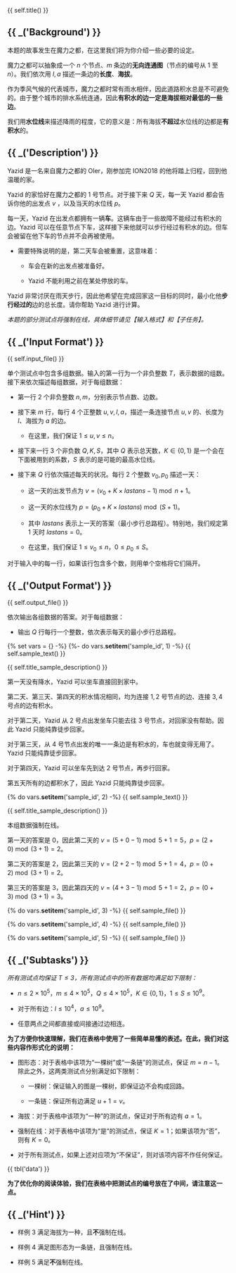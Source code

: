 {{ self.title() }}

## {{ _('Background') }}

本题的故事发生在魔力之都，在这里我们将为你介绍一些必要的设定。

魔力之都可以抽象成一个 $n$ 个节点、$m$ 条边的**无向连通图**（节点的编号从 $1$ 至 $n$）。我们依次用 $l,a$ 描述一条边的**长度**、**海拔**。

作为季风气候的代表城市，魔力之都时常有雨水相伴，因此道路积水总是不可避免的。由于整个城市的排水系统连通，因此**有积水的边一定是海拔相对最低的一些边**。

我们用**水位线**来描述降雨的程度，它的意义是：所有海拔**不超过**水位线的边都是**有积水**的。

## {{ _('Description') }}

Yazid 是一名来自魔力之都的 OIer，刚参加完 ION2018 的他将踏上归程，回到他温暖的家。

Yazid 的家恰好在魔力之都的 $1$ 号节点。对于接下来 $Q$ 天，每一天 Yazid 都会告诉你他的出发点 $v$ ，以及当天的水位线 $p$。

每一天，Yazid 在出发点都拥有一辆**车**。这辆车由于一些故障不能经过有积水的边。Yazid 可以在任意节点下车，这样接下来他就可以步行经过有积水的边。但车会被留在他下车的节点并不会再被使用。

* 需要特殊说明的是，第二天车会被重置，这意味着：

	* 车会在新的出发点被准备好。
	
	* Yazid 不能利用之前在某处停放的车。

Yazid 非常讨厌在雨天步行，因此他希望在完成回家这一目标的同时，最小化他**步行经过的**边的总长度。请你帮助 Yazid 进行计算。

*本题的部分测试点将强制在线，具体细节请见【输入格式】和【子任务】。*

## {{ _('Input Format') }}

{{ self.input_file() }}

单个测试点中包含多组数据。输入的第一行为一个非负整数 $T$，表示数据的组数。接下来依次描述每组数据，对于每组数据：

* 第一行 $2$ 个非负整数 $n,m$，分别表示节点数、边数。

* 接下来 $m$ 行，每行 $4$ 个正整数 $u,v,l,a$，描述一条连接节点 $u,v$ 的、长度为 $l$、海拔为 $a$ 的边。

	* 在这里，我们保证 $1\leq u,v\leq n$。

* 接下来一行 $3$ 个非负数 $Q,K,S$，其中 $Q$ 表示总天数，$K\in\left\{0,1\right\}$ 是一个会在下面被用到的系数，$S$ 表示的是可能的最高水位线。

* 接下来 $Q$ 行依次描述每天的状况。每行 $2$ 个整数 $v_0,p_0$ 描述一天：

	* 这一天的出发节点为 $v=\left(v_0+K\times lastans-1\right)\bmod n+1$。

	* 这一天的水位线为 $p=\left(p_0+K\times lastans\right)\bmod \left(S+1\right)$。

	* 其中 $lastans$ 表示上一天的答案（最小步行总路程）。特别地，我们规定第 $1$ 天时 $lastans=0$。
	
	* 在这里，我们保证 $1\leq v_0\leq n$，$0\leq p_0\leq S$。

对于输入中的每一行，如果该行包含多个数，则用单个空格将它们隔开。

## {{ _('Output Format') }}

{{ self.output_file() }}

依次输出各组数据的答案。对于每组数据：

* 输出 $Q$ 行每行一个整数，依次表示每天的最小步行总路程。

{% set vars = {} -%}
{%- do vars.__setitem__('sample_id', 1) -%}
{{ self.sample_text() }}

{{ self.title_sample_description() }}

第一天没有降水，Yazid 可以坐车直接回到家中。

第二天、第三天、第四天的积水情况相同，均为连接 $1,2$ 号节点的边、连接 $3,4$ 号点的边有积水。

对于第二天，Yazid 从 $2$ 号点出发坐车只能去往 $3$ 号节点，对回家没有帮助。因此 Yazid 只能纯靠徒步回家。

对于第三天，从 $4$ 号节点出发的唯一一条边是有积水的，车也就变得无用了。Yazid 只能纯靠徒步回家。

对于第四天，Yazid 可以坐车先到达 $2$ 号节点，再步行回家。

第五天所有的边都积水了，因此 Yazid 只能纯靠徒步回家。

{% do vars.__setitem__('sample_id', 2) -%}
{{ self.sample_text() }}

{{ self.title_sample_description() }}

本组数据强制在线。

第一天的答案是 $0$，因此第二天的 $v=\left( 5+0-1\right)\bmod 5+1=5$，$p=\left(2+0\right)\bmod\left(3+1\right)=2$。

第二天的答案是 $2$，因此第三天的 $v=\left( 2+2-1\right)\bmod 5+1=4$，$p=\left(0+2\right)\bmod\left(3+1\right)=2$。

第三天的答案是 $3$，因此第四天的 $v=\left( 4+3-1\right)\bmod 5+1=2$，$p=\left(0+3\right)\bmod\left(3+1\right)=3$。

{% do vars.__setitem__('sample_id', 3) -%}
{{ self.sample_file() }}

{% do vars.__setitem__('sample_id', 4) -%}
{{ self.sample_file() }}

{% do vars.__setitem__('sample_id', 5) -%}
{{ self.sample_file() }}

## {{ _('Subtasks') }}

*所有测试点均保证 $T\leq 3$，所有测试点中的所有数据均满足如下限制：*

* $n\leq 2\times 10^5$，$m\leq 4\times 10^5$，$Q\leq 4\times 10^5$，$K\in\left\{0,1\right\}$，$1\leq S\leq 10^9$。

* 对于所有边：$l\leq 10^4$，$a\leq 10^9$。

* 任意两点之间都直接或间接通过边相连。

**为了方便你快速理解，我们在表格中使用了一些简单易懂的表述。在此，我们对这些内容作形式化的说明：**

* 图形态：对于表格中该项为“一棵树”或“一条链”的测试点，保证 $m=n-1$。除此之外，这两类测试点分别满足如下限制：

	* 一棵树：保证输入的图是一棵树，即保证边不会构成回路。

	* 一条链：保证所有边满足 $u+1=v$。

* 海拔：对于表格中该项为“一种”的测试点，保证对于所有边有 $a=1$。

* 强制在线：对于表格中该项为“是”的测试点，保证 $K=1$；如果该项为“否”，则有 $K=0$。

* 对于所有测试点，如果上述对应项为“不保证”，则对该项内容不作任何保证。

{{ tbl('data') }}

**为了优化你的阅读体验，我们在表格中把测试点的编号放在了中间，请注意这一点。**

## {{ _('Hint') }}

* 样例 3 满足海拔为一种，且**不**强制在线。

* 样例 4 满足图形态为一条链，且强制在线。

* 样例 5 满足**不**强制在线。